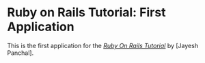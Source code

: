 # Ruby on Rails Tutorial: First Application

This is the first application for the [*Ruby On Rails Tutorial*](http://railstutorial.org/) by [Jayesh Panchal].